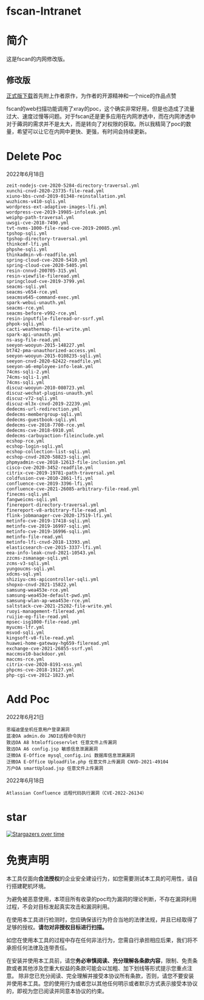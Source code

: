 # fscan-Intranet

# 简介
这是fscan的内网修改版。

## 修改版
 [正式版下载](https://github.com/shadow1ng/fscan)首先附上作者原作，为作者的开源精神和一个nice的作品点赞

fscan的web扫描功能调用了xray的poc，这个确实非常好用，但是也造成了流量过大、速度过慢等问题。对于fscan还是更多应用在内网渗透中，而在内网渗透中对于薅洞的需求并不是太大，而是转向了对权限的获取。所以我精简了poc的数量，希望可以让它在内网中更快、更强，有时间会持续更新。 

# Delete Poc

2022年6月18日

```
zeit-nodejs-cve-2020-5284-directory-traversal.yml
xunchi-cnvd-2020-23735-file-read.yml
xiuno-bbs-cvnd-2019-01348-reinstallation.yml
wuzhicms-v410-sqli.yml
wordpress-ext-adaptive-images-lfi.yml
wordpress-cve-2019-19985-infoleak.yml
weiphp-path-traversal.yml
uwsgi-cve-2018-7490.yml
tvt-nvms-1000-file-read-cve-2019-20085.yml
tpshop-sqli.yml
tpshop-directory-traversal.yml
thinkcmf-lfi.yml
phpshe-sqli.yml
thinkadmin-v6-readfile.yml
spring-cloud-cve-2020-5410.yml
spring-cloud-cve-2020-5405.yml
resin-cnnvd-200705-315.yml
resin-viewfile-fileread.yml
springcloud-cve-2019-3799.yml
seacms-sqli.yml
seacms-v654-rce.yml
seacmsv645-command-exec.yml
spark-webui-unauth.yml
seacms-rce.yml
seacms-before-v992-rce.yml
resin-inputfile-fileread-or-ssrf.yml
phpok-sqli.yml
cacti-weathermap-file-write.yml
spark-api-unauth.yml
ns-asg-file-read.yml
seeyon-wooyun-2015-148227.yml
bt742-pma-unauthorized-access.yml
seeyon-wooyun-2015-0108235-sqli.yml
seeyon-cnvd-2020-62422-readfile.yml
seeyon-a6-employee-info-leak.yml
74cms-sqli-2.yml
74cms-sqli-1.yml
74cms-sqli.yml
discuz-wooyun-2010-080723.yml
discuz-wechat-plugins-unauth.yml
discuz-v72-sqli.yml
discuz-ml3x-cnvd-2019-22239.yml
dedecms-url-redirection.yml
dedecms-membergroup-sqli.yml
dedecms-guestbook-sqli.yml
dedecms-cve-2018-7700-rce.yml
dedecms-cve-2018-6910.yml
dedecms-carbuyaction-fileinclude.yml
ecshop-rce.yml
ecshop-login-sqli.yml
ecshop-collection-list-sqli.yml
ecshop-cnvd-2020-58823-sqli.yml
phpmyadmin-cve-2018-12613-file-inclusion.yml
cisco-cve-2020-3452-readfile.yml
citrix-cve-2019-19781-path-traversal.yml
coldfusion-cve-2010-2861-lfi.yml
confluence-cve-2019-3396-lfi.yml
confluence-cve-2021-26085-arbitrary-file-read.yml
finecms-sqli.yml
fangweicms-sqli.yml
finereport-directory-traversal.yml
finereport-v8-arbitrary-file-read.yml
flink-jobmanager-cve-2020-17519-lfi.yml
metinfo-cve-2019-17418-sqli.yml
metinfo-cve-2019-16997-sqli.yml
metinfo-cve-2019-16996-sqli.yml
metinfo-file-read.yml
metinfo-lfi-cnvd-2018-13393.yml
elasticsearch-cve-2015-3337-lfi.yml
eea-info-leak-cnvd-2021-10543.yml
zzcms-zsmanage-sqli.yml
zcms-v3-sqli.yml
yungoucms-sqli.yml
xdcms-sql.yml
shiziyu-cms-apicontroller-sqli.yml
shopxo-cnvd-2021-15822.yml
samsung-wea453e-rce.yml
samsung-wea453e-default-pwd.yml
samsung-wlan-ap-wea453e-rce.yml
saltstack-cve-2021-25282-file-write.yml
ruoyi-management-fileread.yml
ruijie-eg-file-read.yml
mpsec-isg1000-file-read.yml
myucms-lfr.yml
msvod-sqli.yml
kingsoft-v8-file-read.yml
huawei-home-gateway-hg659-fileread.yml
exchange-cve-2021-26855-ssrf.yml
maccmsv10-backdoor.yml
maccms-rce.yml
citrix-cve-2020-8191-xss.yml
phpcms-cve-2018-19127.yml
php-cgi-cve-2012-1823.yml
```

# Add Poc

2022年6月21日

```
思福迪堡垒机任意用户登录漏洞
蓝凌OA admin.do JNDI远程命令执行
致远OA A8 htmlofficeservlet 任意文件上传漏洞
致远OA A6 config.jsp 敏感信息泄漏漏洞
泛微OA E-Office mysql_config.ini 数据库信息泄漏漏洞
泛微OA E-Office UploadFile.php 任意文件上传漏洞 CNVD-2021-49104
万户OA smartUpload.jsp 任意文件上传漏洞
```



2022年6月18日

```
Atlassian Confluence 远程代码执行漏洞（CVE-2022-26134）
```

# star

[![Stargazers over time](https://starchart.cc/zhibx/fscan-Intranet.svg)](https://starchart.cc/zhibx/fscan-Intranet) 

# 免责声明

本工具仅面向**合法授权**的企业安全建设行为，如您需要测试本工具的可用性，请自行搭建靶机环境。

为避免被恶意使用，本项目所有收录的poc均为漏洞的理论判断，不存在漏洞利用过程，不会对目标发起真实攻击和漏洞利用。

在使用本工具进行检测时，您应确保该行为符合当地的法律法规，并且已经取得了足够的授权。**请勿对非授权目标进行扫描。**

如您在使用本工具的过程中存在任何非法行为，您需自行承担相应后果，我们将不承担任何法律及连带责任。

在安装并使用本工具前，请您**务必审慎阅读、充分理解各条款内容**，限制、免责条款或者其他涉及您重大权益的条款可能会以加粗、加下划线等形式提示您重点注意。
除非您已充分阅读、完全理解并接受本协议所有条款，否则，请您不要安装并使用本工具。您的使用行为或者您以其他任何明示或者默示方式表示接受本协议的，即视为您已阅读并同意本协议的约束。

